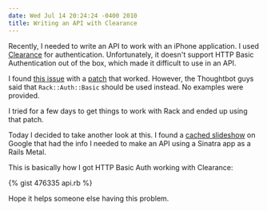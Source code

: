 ```yaml
---
date: Wed Jul 14 20:24:24 -0400 2010
title: Writing an API with Clearance
---
```


Recently, I needed to write an API to work with an iPhone application. I
used [Clearance](http://github.com/thoughtbot/clearance) for authentication.
Unfortunately, it doesn't support HTTP Basic Authentication out of the box,
which made it difficult to use in an API.

I found [this issue](http://github.com/thoughtbot/clearance/issues/34) with
a [patch](http://gist.github.com/159604) that worked. However, the
Thoughtbot guys said that `Rack::Auth::Basic` should be used instead. No
examples were provided.

I tried for a few days to get things to work with Rack and ended up using
that patch.

Today I decided to take another look at this. I found a
[cached slideshow](http://webcache.googleusercontent.com/search?q=cache:D1qO0ICwy8gJ:training.thoughtbot.com/slideshows/api+clearance+http+basic+auth&hl=en&client=safari&gl=us&strip=1)
on Google that had the info I needed to make an API
using a Sinatra app as a Rails Metal.

This is basically how I got HTTP Basic Auth working with Clearance:

{% gist 476335 api.rb %}

Hope it helps someone else having this problem.
